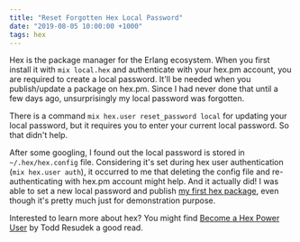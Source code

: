 ```yaml
---
title: "Reset Forgotten Hex Local Password"
date: "2019-08-05 10:00:00 +1000"
tags: hex
---
```


Hex is the package manager for the Erlang ecosystem. When you first install it
with `mix local.hex` and authenticate with your hex.pm account, you are required
to create a local password. It'll be needed when you publish/update a package on
hex.pm. Since I had never done that until a few days ago, unsurprisingly my
local password was forgotten.

There is a command `mix hex.user reset_password local` for updating your local
password, but it requires you to enter your current local password. So that
didn't help.

After some googling, I found out the local password is stored in
`~/.hex/hex.config` file. Considering it's set during hex user authentication
(`mix hex.user auth`), it occurred to me that deleting the config file and
re-authenticating with hex.pm account might help. And it actually did! I was
able to set a new local password and publish [my first hex
package](https://hex.pm/packages/leapyear), even though it's pretty much just
for demonstration purpose.

Interested to learn more about hex? You might find [Become a Hex Power
User](https://medium.com/@toddresudek/hex-power-user-deb608e60935) by Todd
Resudek a good read.
